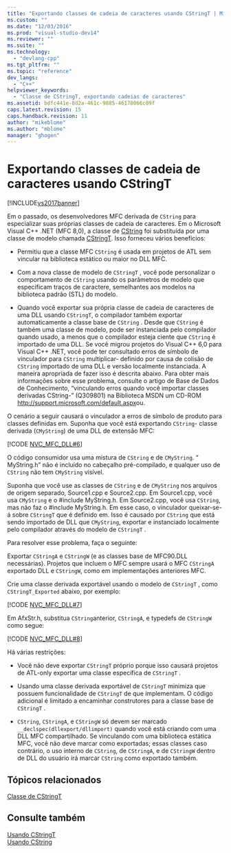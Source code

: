 ```yaml
---
title: "Exportando classes de cadeia de caracteres usando CStringT | Microsoft Docs"
ms.custom: ""
ms.date: "12/03/2016"
ms.prod: "visual-studio-dev14"
ms.reviewer: ""
ms.suite: ""
ms.technology: 
  - "devlang-cpp"
ms.tgt_pltfrm: ""
ms.topic: "reference"
dev_langs: 
  - "C++"
helpviewer_keywords: 
  - "Classe de CStringT, exportando cadeias de caracteres"
ms.assetid: bdfc441e-8d2a-461c-9885-46178066c09f
caps.latest.revision: 15
caps.handback.revision: 11
author: "mikeblome"
ms.author: "mblome"
manager: "ghogen"
---
```

# Exportando classes de cadeia de caracteres usando CStringT
[!INCLUDE[vs2017banner](../assembler/inline/includes/vs2017banner.md)]

Em o passado, os desenvolvedores MFC derivada de `CString` para especializar suas próprias classes de cadeia de caracteres.  Em o Microsoft Visual C\+\+ .NET \(MFC 8,0\), a classe de [CString](../atl-mfc-shared/using-cstring.md) foi substituída por uma classe de modelo chamada [CStringT](../atl-mfc-shared/reference/cstringt-class.md).  Isso forneceu vários benefícios:  
  
-   Permitiu que a classe MFC `CString` é usada em projetos de ATL sem vincular na biblioteca estático ou maior no DLL MFC.  
  
-   Com a nova classe de modelo de `CStringT` , você pode personalizar o comportamento de `CString` usando os parâmetros de modelo que especificam traços de caractere, semelhantes aos modelos na biblioteca padrão \(STL\) do modelo.  
  
-   Quando você exportar sua própria classe de cadeia de caracteres de uma DLL usando `CStringT`, o compilador também exportar automaticamente a classe base de `CString` .  Desde que `CString` é também uma classe de modelo, pode ser instanciada pelo compilador quando usado, a menos que o compilador esteja ciente que `CString` é importado de uma DLL.  Se você migrou projetos do Visual C\+\+ 6,0 para Visual C\+\+ .NET, você pode ter consultado erros de símbolo de vinculador para `CString` multiplicar\- definido por causa de colisão de `CString` importado de uma DLL e versão localmente instanciada.  A maneira apropriada de fazer isso é descrita abaixo.  Para obter mais informações sobre esse problema, consulte o artigo de Base de Dados de Conhecimento, “vinculando erros quando você importar classes derivadas CString\-” \(Q309801\) na Biblioteca MSDN um CD\-ROM [http:\/\/support.microsoft.com\/default.aspx](http://support.microsoft.com/default.aspx)ou.  
  
 O cenário a seguir causará o vinculador a erros de símbolo de produto para classes definidas em.  Suponha que você está exportando `CString`\- classe derivada \(`CMyString`\) de uma DLL de extensão MFC:  
  
 [!CODE [NVC_MFC_DLL#6](../CodeSnippet/VS_Snippets_Cpp/NVC_MFC_DLL#6)]  
  
 O código consumidor usa uma mistura de `CString` e de `CMyString`. “  MyString.h” não é incluído no cabeçalho pré\-compilado, e qualquer uso de `CString` não tem `CMyString` visível.  
  
 Suponha que você use as classes de `CString` e de `CMyString` nos arquivos de origem separado, Source1.cpp e Source2.cpp.  Em Source1.cpp, você usa `CMyString` e o \#include MyString.h.  Em Source2.cpp, você usa `CString`, mas não faz o \#include MyString.h.  Em esse caso, o vinculador queixar\-se\-á sobre `CStringT` que é definido em.  Isso é causado por `CString` que está sendo importado de DLL que `CMyString`, exportar e instanciado localmente pelo compilador através do modelo de `CStringT` .  
  
 Para resolver esse problema, faça o seguinte:  
  
 Exportar `CStringA` e `CStringW` \(e as classes base de MFC90.DLL necessárias\).  Projetos que incluem o MFC sempre usará o MFC `CStringA` exportado DLL e `CStringW`, como em implementações anteriores MFC.  
  
 Crie uma classe derivada exportável usando o modelo de `CStringT` , como `CStringT_Exported` abaixo, por exemplo:  
  
 [!CODE [NVC_MFC_DLL#7](../CodeSnippet/VS_Snippets_Cpp/NVC_MFC_DLL#7)]  
  
 Em AfxStr.h, substitua `CString`anterior, `CStringA`, e typedefs de `CStringW` como segue:  
  
 [!CODE [NVC_MFC_DLL#8](../CodeSnippet/VS_Snippets_Cpp/NVC_MFC_DLL#8)]  
  
 Há várias restrições:  
  
-   Você não deve exportar `CStringT` próprio porque isso causará projetos de ATL\-only exportar uma classe específica de `CStringT` .  
  
-   Usando uma classe derivada exportável de `CStringT` minimiza que possuem funcionalidade de `CStringT` de que implementam.  O código adicional é limitado a encaminhar construtores para a classe base de `CStringT` .  
  
-   `CString`, `CStringA`, e `CStringW` só devem ser marcado `__declspec(dllexport/dllimport)` quando você está criando com uma DLL MFC compartilhado.  Se vinculando com uma biblioteca estática MFC, você não deve marcar como exportadas; essas classes caso contrário, o uso interno de `CString`, de `CStringA`, e de `CStringW` dentro de DLL do usuário irá marcar `CString` como exportado também.  
  
## Tópicos relacionados  
 [Classe de CStringT](../atl-mfc-shared/reference/cstringt-class.md)  
  
## Consulte também  
 [Usando CStringT](../atl-mfc-shared/using-cstringt.md)   
 [Usando CString](../atl-mfc-shared/using-cstring.md)